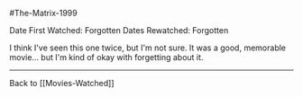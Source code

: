 #The-Matrix-1999

Date First Watched:  Forgotten
Dates Rewatched:  Forgotten

I think I've seen this one twice, but I'm not sure.  It was a good, memorable movie... but I'm kind of okay with forgetting about it.

---
Back to [[Movies-Watched]]